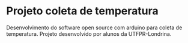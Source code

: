 # Projeto coleta de temperatura
 Desenvolvimento do software open source com arduino para coleta de temperatura.  Projeto desenvolvido por alunos da UTFPR-Londrina.
